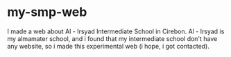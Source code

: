 # my-smp-web
I made a web about Al - Irsyad Intermediate School in Cirebon. Al - Irsyad is my almamater school, and i found that my intermediate school don't have any website, so i made this experimental web (i hope, i got contacted).
